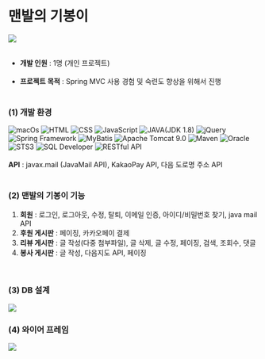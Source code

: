 <h1>맨발의 기봉이</h1>
<img src="https://github.com/907hza/cyworld/assets/145747413/56d60a07-12c4-4698-9956-531bc755d0d3"><br><br>
<ul>
<li><b>개발 인원</b> : 1명 (개인 프로젝트)</li></br>
<li><b>프로젝트 목적</b> : Spring MVC 사용 경험 및 숙련도 향상을 위해서 진행</li></br>
</ul>

<h3>(1) 개발 환경</h3>
<div>
<img alt="macOs" src="https://img.shields.io/badge/mac%20os-000000?style=for-the-badge&logo=apple&logoColor=white">
<img alt="HTML" src="https://img.shields.io/badge/HTML-239120?style=for-the-badge&logo=html5&logoColor=white">
<img alt="CSS" src="https://img.shields.io/badge/CSS-239120?&style=for-the-badge&logo=css3&logoColor=white">
<img alt="JavaScript" src="https://img.shields.io/badge/JavaScript-F7DF1E?style=for-the-badge&logo=JavaScript&logoColor=white">
<img alt="JAVA(JDK 1.8)" src="https://img.shields.io/badge/Java-ED8B00?style=for-the-badge&logo=openjdk&logoColor=white">
<img alt="jQuery" src="https://img.shields.io/badge/jQuery-0769AD?style=for-the-badge&logo=jquery&logoColor=white">
<img alt="Spring Framework" src="https://img.shields.io/badge/Spring-6DB33F?style=for-the-badge&logo=spring&logoColor=white">
<img alt="MyBatis" src ="https://img.shields.io/badge/MyBatis-blue.svg?&style=for-the-badge&logo=MyBatis&logoColor=white"/>
<img alt="Apache Tomcat 9.0" src ="https://img.shields.io/badge/Apache Tomcat-yellow.svg?&style=for-the-badge&logo=Apache Tomcat&logoColor=black"/>
<img alt="Maven" src ="https://img.shields.io/badge/Maven-orange.svg?&style=for-the-badge&logo=Maven&logoColor=white"/>
<img alt="Oracle" src ="https://img.shields.io/badge/Oracle-white.svg?&style=for-the-badge&logo=Oracle&logoColor=black"/>
<img alt="STS3" src ="https://img.shields.io/badge/STS3-green.svg?&style=for-the-badge&logo=STS3&logoColor=white"/>
<img alt="SQL Developer" src ="https://img.shields.io/badge/SQL Developer-red.svg?&style=for-the-badge&logo=SQL Developer&logoColor=white"/>
<img alt="RESTful API" src ="https://img.shields.io/badge/RESTful API-powderblue.svg?&style=for-the-badge&logo=RESTful API&logoColor=white"/>
<br><br>
<b>API</b> : javax.mail (JavaMail API), KakaoPay API, 다음 도로명 주소 API
</div>
<br>

<h3>(2) 맨발의 기봉이 기능</h3>
<p>
<ol>
<li><b>회원</b> : 로그인, 로그아웃, 수정, 탈퇴, 이메일 인증, 아이디/비밀번호 찾기, java mail API</li>
<li><b>후원 게시판</b> : 페이징, 카카오페이 결제</li>
<li><b>리뷰 게시판</b> : 글 작성(다중 첨부파일), 글 삭제, 글 수정, 페이징, 검색, 조회수, 댓글</li>
<li><b>봉사 게시판</b> : 글 작성, 다음지도 API, 페이징</li>
</ol>
</p>
<br>
<h3>(3) DB 설계</h3>
<img src="https://github.com/907hza/gibong/assets/145747413/4638051a-8f1b-4e5c-83c9-db181bfd25e6" />
<br>
<h3>(4) 와이어 프레임</h3>
<img src="https://github.com/907hza/cyworld/assets/145747413/597a0197-1632-4412-83e1-a468efa8be76">

